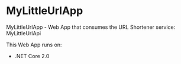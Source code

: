 # MyLittleUrlApp
MyLittleUrlApp - Web App that consumes the URL Shortener service: MyLittleUrlApi

This Web App runs on:
* .NET Core 2.0


